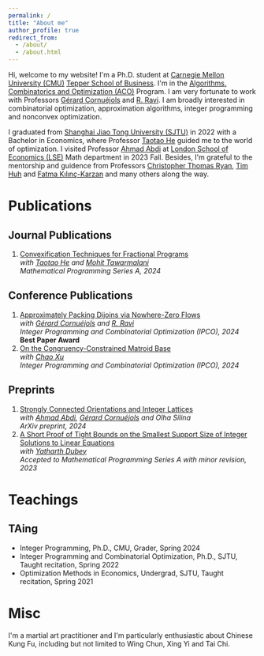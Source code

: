 ```yaml
---
permalink: /
title: "About me"
author_profile: true
redirect_from: 
  - /about/
  - /about.html
---
```


Hi, welcome to my website! I'm a Ph.D. student at [Carnegie Mellon University (CMU)](https://www.cmu.edu/) [Tepper School of Business](https://www.cmu.edu/tepper/). I'm in the [Algorithms, Combinatorics and Optimization (ACO)](https://aco.math.cmu.edu/) Program. I am very fortunate to work with Professors [Gérard Cornuéjols](https://www.andrew.cmu.edu/user/gc0v/) and [R. Ravi](https://www.contrib.andrew.cmu.edu/~ravi/). I am broadly interested in combinatorial optimization, approximation algorithms, integer programming and nonconvex optimization.

I graduated from [Shanghai Jiao Tong University (SJTU)](https://en.sjtu.edu.cn/) in 2022 with a Bachelor in Economics, where Professor [Taotao He](https://taotaoohe.github.io/) guided me to the world of optimization. I visited Professor [Ahmad Abdi](https://ahmadabdi.com/) at [London School of Economics (LSE)](https://www.lse.ac.uk/mathematics) Math department in 2023 Fall. Besides, I'm grateful to the mentorship and guidence from Professors [Christopher Thomas Ryan](https://christopher-thomas-ryan.github.io/), [Tim Huh](https://www.sauder.ubc.ca/people/tim-huh) and [Fatma Kılınç-Karzan](https://www.andrew.cmu.edu/user/fkilinc/) and many others along the way.

Publications
======

Journal Publications
------
1. [Convexification Techniques for Fractional Programs](https://link.springer.com/article/10.1007/s10107-024-02131-x)\
   *with [Taotao He](https://taotaoohe.github.io/) and [Mohit Tawarmalani](https://www.mohit.prof/)*\
   *Mathematical Programming Series A, 2024*
   
Conference Publications
------
1. [Approximately Packing Dijoins via Nowhere-Zero Flows](https://link.springer.com/chapter/10.1007/978-3-031-59835-7_6)\
   *with [Gérard Cornuéjols](https://www.andrew.cmu.edu/user/gc0v/) and [R. Ravi](https://www.contrib.andrew.cmu.edu/~ravi/)*\
   *Integer Programming and Combinatorial Optimization (IPCO), 2024*\
   **Best Paper Award**
1. [On the Congruency-Constrained Matroid Base](https://link.springer.com/chapter/10.1007/978-3-031-59835-7_21)\
   *with [Chao Xu](https://chaoxu.prof/)*\
   *Integer Programming and Combinatorial Optimization (IPCO), 2024*
   
Preprints
------
1. [Strongly Connected Orientations and Integer Lattices](https://arxiv.org/pdf/2410.13665)\
   *with [Ahmad Abdi](https://ahmadabdi.com/), [Gérard Cornuéjols](https://www.andrew.cmu.edu/user/gc0v/) and Olha Silina*\
   *ArXiv preprint, 2024*
1. [A Short Proof of Tight Bounds on the Smallest Support Size of Integer Solutions to Linear Equations](https://arxiv.org/pdf/2307.08826)\
   *with [Yatharth Dubey](https://sites.google.com/view/yatharthdubey/)*\
   *Accepted to Mathematical Programming Series A with minor revision, 2023*

Teachings
======

TAing
------
* Integer Programming, Ph.D., CMU, Grader, Spring 2024
* Integer Programming and Combinatorial Optimization, Ph.D., SJTU, Taught recitation, Spring 2022
* Optimization Methods in Economics, Undergrad, SJTU, Taught recitation, Spring 2021

Misc
======
I'm a martial art practitioner and I'm particularly enthusiastic about Chinese Kung Fu, including but not limited to Wing Chun, Xing Yi and Tai Chi.
